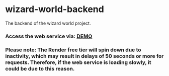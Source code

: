 # wizard-world-backend
The backend of the wizard world project.
### Access the web service via: [DEMO](https://wizard-world-backend.onrender.com)

### Please note: The Render free tier will spin down due to inactivity, which may result in delays of 50 seconds or more for requests. Therefore, if the web service is loading slowly, it could be due to this reason.
